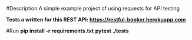 #Description
A simple example project of using requests for API testing

**Tests a written for this REST API: https://restful-booker.herokuapp.com**

#Run
**pip install -r requirements.txt**
**pytest ./tests**
